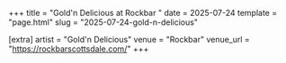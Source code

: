 +++
title = "Gold'n Delicious at Rockbar "
date = 2025-07-24
template = "page.html"
slug = "2025-07-24-gold-n-delicious"

[extra]
artist = "Gold'n Delicious"
venue = "Rockbar"
venue_url = "https://rockbarscottsdale.com/"
+++
